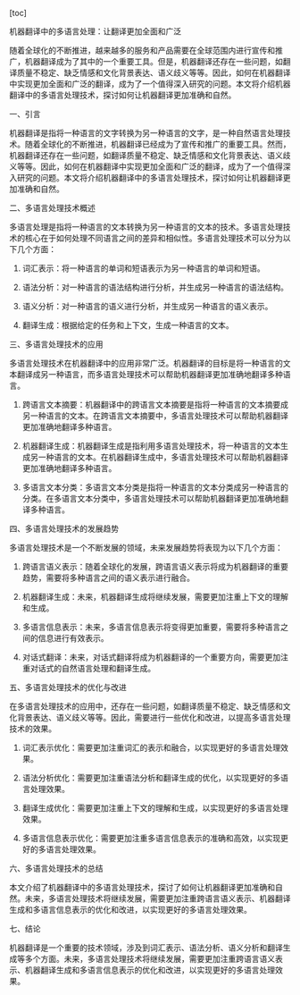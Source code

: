 
[toc]                    
                
                
机器翻译中的多语言处理：让翻译更加全面和广泛

随着全球化的不断推进，越来越多的服务和产品需要在全球范围内进行宣传和推广，机器翻译成为了其中的一个重要工具。但是，机器翻译还存在一些问题，如翻译质量不稳定、缺乏情感和文化背景表达、语义歧义等等。因此，如何在机器翻译中实现更加全面和广泛的翻译，成为了一个值得深入研究的问题。本文将介绍机器翻译中的多语言处理技术，探讨如何让机器翻译更加准确和自然。

一、引言

机器翻译是指将一种语言的文字转换为另一种语言的文字，是一种自然语言处理技术。随着全球化的不断推进，机器翻译已经成为了宣传和推广的重要工具。然而，机器翻译还存在一些问题，如翻译质量不稳定、缺乏情感和文化背景表达、语义歧义等等。因此，如何在机器翻译中实现更加全面和广泛的翻译，成为了一个值得深入研究的问题。本文将介绍机器翻译中的多语言处理技术，探讨如何让机器翻译更加准确和自然。

二、多语言处理技术概述

多语言处理是指将一种语言的文本转换为另一种语言的文本的技术。多语言处理技术的核心在于如何处理不同语言之间的差异和相似性。多语言处理技术可以分为以下几个方面：

1. 词汇表示：将一种语言的单词和短语表示为另一种语言的单词和短语。

2. 语法分析：对一种语言的语法结构进行分析，并生成另一种语言的语法结构。

3. 语义分析：对一种语言的语义进行分析，并生成另一种语言的语义表示。

4. 翻译生成：根据给定的任务和上下文，生成一种语言的文本。

三、多语言处理技术的应用

多语言处理技术在机器翻译中的应用非常广泛。机器翻译的目标是将一种语言的文本翻译成另一种语言，而多语言处理技术可以帮助机器翻译更加准确地翻译多种语言。

1. 跨语言文本摘要：机器翻译中的跨语言文本摘要是指将一种语言的文本摘要成另一种语言的文本。在跨语言文本摘要中，多语言处理技术可以帮助机器翻译更加准确地翻译多种语言。

2. 机器翻译生成：机器翻译生成是指利用多语言处理技术，将一种语言的文本生成另一种语言的文本。在机器翻译生成中，多语言处理技术可以帮助机器翻译更加准确地翻译多种语言。

3. 多语言文本分类：多语言文本分类是指将一种语言的文本分类成另一种语言的分类。在多语言文本分类中，多语言处理技术可以帮助机器翻译更加准确地翻译多种语言。

四、多语言处理技术的发展趋势

多语言处理技术是一个不断发展的领域，未来发展趋势将表现为以下几个方面：

1. 跨语言语义表示：随着全球化的发展，跨语言语义表示将成为机器翻译的重要趋势，需要将多种语言之间的语义表示进行融合。

2. 机器翻译生成：未来，机器翻译生成将继续发展，需要更加注重上下文的理解和生成。

3. 多语言信息表示：未来，多语言信息表示将变得更加重要，需要将多种语言之间的信息进行有效表示。

4. 对话式翻译：未来，对话式翻译将成为机器翻译的一个重要方向，需要更加注重对话式的自然语言处理和翻译生成。

五、多语言处理技术的优化与改进

在多语言处理技术的应用中，还存在一些问题，如翻译质量不稳定、缺乏情感和文化背景表达、语义歧义等等。因此，需要进行一些优化和改进，以提高多语言处理技术的效果。

1. 词汇表示优化：需要更加注重词汇的表示和融合，以实现更好的多语言处理效果。

2. 语法分析优化：需要更加注重语法分析和翻译生成的优化，以实现更好的多语言处理效果。

3. 翻译生成优化：需要更加注重上下文的理解和生成，以实现更好的多语言处理效果。

4. 多语言信息表示优化：需要更加注重多语言信息表示的准确和高效，以实现更好的多语言处理效果。

六、多语言处理技术的总结

本文介绍了机器翻译中的多语言处理技术，探讨了如何让机器翻译更加准确和自然。未来，多语言处理技术将继续发展，需要更加注重跨语言语义表示、机器翻译生成和多语言信息表示的优化和改进，以实现更好的多语言处理效果。

七、结论

机器翻译是一个重要的技术领域，涉及到词汇表示、语法分析、语义分析和翻译生成等多个方面。未来，多语言处理技术将继续发展，需要更加注重跨语言语义表示、机器翻译生成和多语言信息表示的优化和改进，以实现更好的多语言处理效果。

